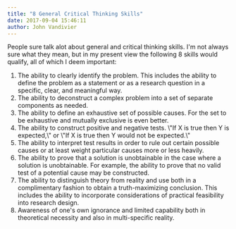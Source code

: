 ```yaml
---
title: "8 General Critical Thinking Skills"
date: 2017-09-04 15:46:11
author: John Vandivier
---
```




People sure talk alot about general and critical thinking skills. I'm not always sure what they mean, but in my present view the following 8 skills would qualify, all of which I deem important:
<ol>
 	<li>The ability to clearly identify the problem. This includes the ability to define the problem as a statement or as a research question in a specific, clear, and meaningful way.</li>
 	<li>The ability to deconstruct a complex problem into a set of separate components as needed.</li>
 	<li>The ability to define an exhaustive set of possible causes. For the set to be exhaustive and mutually exclusive is even better.</li>
 	<li>The ability to construct positive and negative tests. \"If X is true then Y is expected,\" or \"If X is true then Y would not be expected.\"</li>
 	<li>The ability to interpret test results in order to rule out certain possible causes or at least weight particular causes more or less heavily.</li>
 	<li>The ability to prove that a solution is unobtainable in the case where a solution is unobtainable. For example, the ability to prove that no valid test of a potential cause may be constructed.</li>
 	<li>The ability to distinguish theory from reality and use both in a complimentary fashion to obtain a truth-maximizing conclusion. This includes the ability to incorporate considerations of practical feasibility into research design.</li>
 	<li>Awareness of one's own ignorance and limited capability both in theoretical necessity and also in multi-specific reality.</li>
</ol>